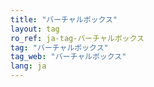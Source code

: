 ```yaml
---
title: "バーチャルボックス"
layout: tag
ro_ref: ja-tag-バーチャルボックス
tag: "バーチャルボックス"
tag_web: "バーチャルボックス"
lang: ja
---
```

